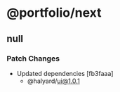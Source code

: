 # @portfolio/next

## null

### Patch Changes

- Updated dependencies [fb3faaa]
  - @halyard/ui@1.0.1
